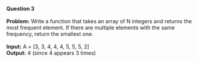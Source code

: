 **Question 3**<br />
<br />
**Problem:** Write a function that takes an array of N integers and returns the most frequent element. If there are multiple elements with the same frequency, return the smallest one.<br />
<br />
**Input:** A = [3, 3, 4, 4, 4, 5, 5, 5, 2]<br />
**Output:** 4 (since 4 appears 3 times)